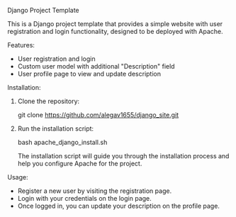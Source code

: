Django Project Template

This is a Django project template that provides a simple website with user registration and login functionality, designed to be deployed with Apache.

Features:

- User registration and login
- Custom user model with additional "Description" field
- User profile page to view and update description

Installation:

1. Clone the repository:

   git clone https://github.com/alegav1655/django_site.git


2. Run the installation script:

   bash apache_django_install.sh

   The installation script will guide you through the installation process and help you configure Apache for the project.

Usage:

- Register a new user by visiting the registration page.
- Login with your credentials on the login page.
- Once logged in, you can update your description on the profile page.

